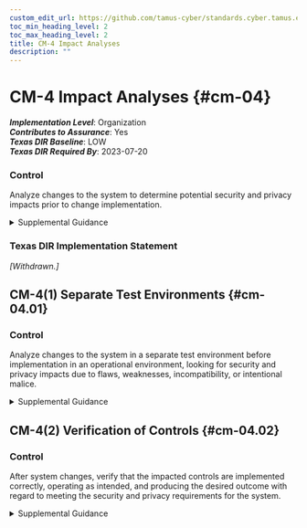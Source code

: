 ```yaml
---
custom_edit_url: https://github.com/tamus-cyber/standards.cyber.tamus.edu/tree/main/static/content/tamus.edu/TAMUS_profile.xml
toc_min_heading_level: 2
toc_max_heading_level: 2
title: CM-4 Impact Analyses
description: ""
---
```


# CM-4 Impact Analyses {#cm-04}

_**Implementation Level**_: Organization\
_**Contributes to Assurance**_: Yes\
_**Texas DIR Baseline**_: LOW\
_**Texas DIR Required By**_: 2023-07-20

### Control

Analyze changes to the system to determine potential security and privacy impacts prior to change implementation.

<details>
  <summary>Supplemental Guidance</summary>

Organizational personnel with security or privacy responsibilities conduct impact analyses. Individuals conducting impact analyses possess the necessary skills and technical expertise to analyze the changes to systems as well as the security or privacy ramifications. Impact analyses include reviewing security and privacy plans, policies, and procedures to understand control requirements; reviewing system design documentation and operational procedures to understand control implementation and how specific system changes might affect the controls; reviewing the impact of changes on organizational supply chain partners with stakeholders; and determining how potential changes to a system create new risks to the privacy of individuals and the ability of implemented controls to mitigate those risks. Impact analyses also include risk assessments to understand the impact of the changes and determine if additional controls are required.

</details>

### Texas DIR Implementation Statement

<prop xmlns="http://csrc.nist.gov/ns/oscal/1.0" name="status" value="withdrawn">
               <em>[Withdrawn.]</em>
            </prop>
         

## CM-4(1) Separate Test Environments {#cm-04.01}

### Control

Analyze changes to the system in a separate test environment before implementation in an operational environment, looking for security and privacy impacts due to flaws, weaknesses, incompatibility, or intentional malice.

<details>
  <summary>Supplemental Guidance</summary>

A separate test environment requires an environment that is physically or logically separate and distinct from the operational environment. The separation is sufficient to ensure that activities in the test environment do not impact activities in the operational environment and that information in the operational environment is not inadvertently transmitted to the test environment. Separate environments can be achieved by physical or logical means. If physically separate test environments are not implemented, organizations determine the strength of mechanism required when implementing logical separation.

</details>

## CM-4(2) Verification of Controls {#cm-04.02}

### Control

After system changes, verify that the impacted controls are implemented correctly, operating as intended, and producing the desired outcome with regard to meeting the security and privacy requirements for the system.

<details>
  <summary>Supplemental Guidance</summary>

Implementation in this context refers to installing changed code in the operational system that may have an impact on security or privacy controls.

</details>

